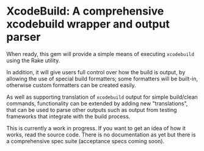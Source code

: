 # XcodeBuild: A comprehensive xcodebuild wrapper and output parser

When ready, this gem will provide a simple means of executing `xcodebuild` using the Rake utility.

In addition, it will give users full control over how the build is output, by allowing the use of special build formatters; some formatters will be built-in, otherwise custom formatters can be created easily.

As well as supporting translation of `xcodebuild` output for simple build/clean commands, functionality can be extended by adding new "translations", that can be used to parse other outputs such as output from testing frameworks that integrate with the build process.

This is currently a work in progress. If you want to get an idea of how it works, read the source code. There is no documentation as yet but there is a comprehensive spec suite (acceptance specs coming soon).
